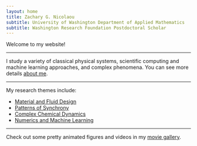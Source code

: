 ```yaml
---
layout: home
title: Zachary G. Nicolaou
subtitle: University of Washington Department of Applied Mathematics
subtitle: Washington Research Foundation Postdoctoral Scholar
---
```


Welcome to my website!

---

I study a variety of classical physical systems, scientific computing and machine learning approaches, and complex phenomena. You can see more details [about me](aboutme.md).

---

My research themes include:
- [Material and Fluid Design](materials.md)
- [Patterns of Synchrony](synchronization.md)
- [Complex Chemical Dynamics](chemistry.md)
- [Numerics and Machine Learning](numerics.mb)

---

Check out some pretty animated figures and videos in my [movie gallery](gallery.md).
